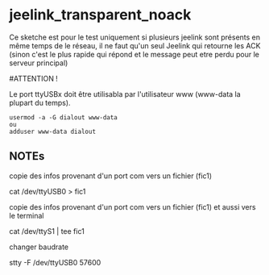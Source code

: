 # jeelink_transparent_noack
Ce sketche est pour le test uniquement 
	si plusieurs jeelink sont présents en même temps de le réseau, il ne faut qu'un seul Jeelink qui retourne les ACK (sinon c'est le plus rapide qui répond et le message peut etre perdu pour le serveur principal)


#ATTENTION !

Le port ttyUSBx doit être utilisabla par l'utilisateur www (www-data la plupart du temps).

	usermod -a -G dialout www-data
	ou
	adduser www-data dialout




## NOTEs

copie des infos provenant d'un port com vers un fichier (fic1)

cat /dev/ttyUSB0 > fic1

copie des infos provenant d'un port com vers un fichier (fic1) et aussi vers le terminal

cat /dev/ttyS1 | tee fic1

changer baudrate

stty -F /dev/ttyUSB0 57600
